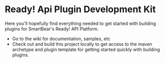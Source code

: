 Ready! Api Plugin Development Kit
==================================

Here you'll hopefully find everything needed to get started with building plugins for SmartBear's Ready! API Platform.

* Go to the wiki for documentation, samples, etc
* Check out and build this project locally to get access to the maven archetype and plugin template for getting started
  quickly with building plugins.